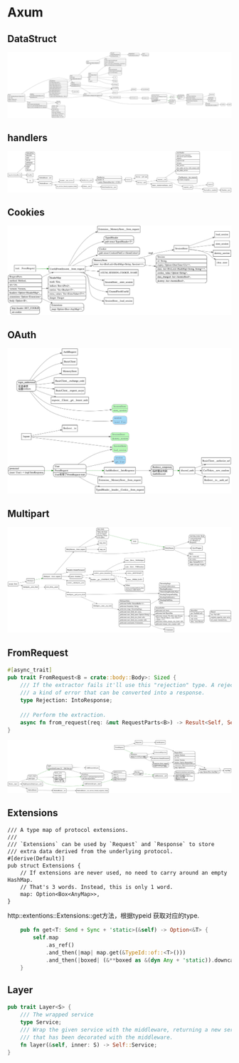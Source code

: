 # Axum

<!-- toc -->

## DataStruct

![](./dots/axum.svg)


## handlers

![](./dots/handler.svg)


## Cookies

![](./dots/cookies.svg)

## OAuth

![](./dots/oauth.svg)

## Multipart

![](./dots/multi_parts.svg)

## FromRequest

```rust
#[async_trait]
pub trait FromRequest<B = crate::body::Body>: Sized {
    /// If the extractor fails it'll use this "rejection" type. A rejection is
    /// a kind of error that can be converted into a response.
    type Rejection: IntoResponse;

    /// Perform the extraction.
    async fn from_request(req: &mut RequestParts<B>) -> Result<Self, Self::Rejection>;
}
```

![](./dots/fromrequest.svg)

## Extensions

```
/// A type map of protocol extensions.
///
/// `Extensions` can be used by `Request` and `Response` to store
/// extra data derived from the underlying protocol.
#[derive(Default)]
pub struct Extensions {
    // If extensions are never used, no need to carry around an empty HashMap.
    // That's 3 words. Instead, this is only 1 word.
    map: Option<Box<AnyMap>>,
}
```

http::extentions::Extensions::get方法，根据typeid 获取对应的type.

```rust
    pub fn get<T: Send + Sync + 'static>(&self) -> Option<&T> {
        self.map
            .as_ref()
            .and_then(|map| map.get(&TypeId::of::<T>()))
            .and_then(|boxed| (&**boxed as &(dyn Any + 'static)).downcast_ref())
    }
```

## Layer

```rust
pub trait Layer<S> {
    /// The wrapped service
    type Service;
    /// Wrap the given service with the middleware, returning a new service
    /// that has been decorated with the middleware.
    fn layer(&self, inner: S) -> Self::Service;
}
```
